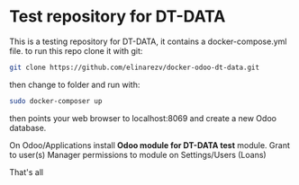 # Test repository for DT-DATA

This is a testing repository for DT-DATA, it contains a docker-compose.yml file.
to run this repo clone it with git:

```bash
git clone https://github.com/elinarezv/docker-odoo-dt-data.git
```
then change to folder and run with:

```bash
sudo docker-composer up
```
then points your web browser to localhost:8069 and create a new Odoo database.

On Odoo/Applications install **Odoo module for DT-DATA test**  module.
Grant to user(s) Manager permissions to module on Settings/Users (Loans)

That's all